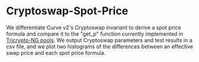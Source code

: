 # Cryptoswap-Spot-Price
We differentiate Curve v2's Cryptoswap invariant to derive a spot price formula and compare it to the "get_p" function currently implemented in [Tricrypto-NG pools](https://curve.fi/#/ethereum/pools/factory-tricrypto-0/deposit). We output Cryptoswap parameters and test results in a csv file, and we plot two histograms of the differences between an effective swap price and each spot price formula.
